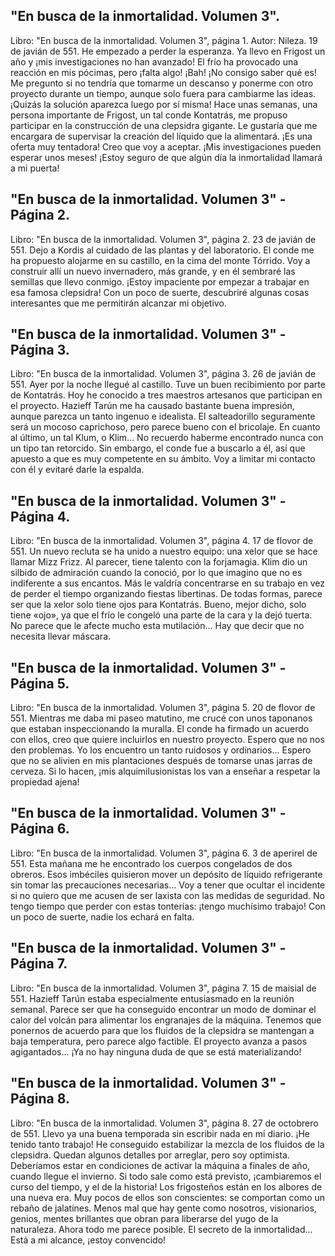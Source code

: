## "En busca de la inmortalidad. Volumen 3".
Libro: "En busca de la inmortalidad. Volumen 3", página 1.
Autor: Nileza.
19 de javián de 551.
He empezado a perder la esperanza. Ya llevo en Frigost un año y ¡mis investigaciones no han avanzado! El frío ha provocado una reacción en mis pócimas, pero ¡falta algo! ¡Bah! ¡No consigo saber qué es! Me pregunto si no tendría que tomarme un descanso y ponerme con otro proyecto durante un tiempo, aunque solo fuera para cambiarme las ideas. ¡Quizás la solución aparezca luego por sí misma! Hace unas semanas, una persona importante de Frigost, un tal conde Kontatrás, me propuso participar en la construcción de una clepsidra gigante. Le gustaría que me encargara de supervisar la creación del líquido que la alimentará. ¡Es una oferta muy tentadora! Creo que voy a aceptar.
¡Mis investigaciones pueden esperar unos meses! ¡Estoy seguro de que algún día la inmortalidad llamará a mi puerta!

## "En busca de la inmortalidad. Volumen 3" - Página 2.
Libro: "En busca de la inmortalidad. Volumen 3", página 2.
23 de javián de 551.
Dejo a Kordis al cuidado de las plantas y del laboratorio. El conde me ha propuesto alojarme en su castillo, en la cima del monte Tórrido. Voy a construir allí un nuevo invernadero, más grande, y en él sembraré las semillas que llevo conmigo. ¡Estoy impaciente por empezar a trabajar en esa famosa clepsidra! Con un poco de suerte, descubriré algunas cosas interesantes que me permitirán alcanzar mi objetivo.

## "En busca de la inmortalidad. Volumen 3" - Página 3.
Libro: "En busca de la inmortalidad. Volumen 3", página 3.
26 de javián de 551.
Ayer por la noche llegué al castillo. Tuve un buen recibimiento por parte de Kontatrás. Hoy he conocido a tres maestros artesanos que participan en el proyecto. Hazieff Tarún me ha causado bastante buena impresión, aunque parezca un tanto ingenuo e idealista. El salteadorillo seguramente será un mocoso caprichoso, pero parece bueno con el bricolaje. En cuanto al último, un tal Klum, o Klim... No recuerdo haberme encontrado nunca con un tipo tan retorcido. Sin embargo, el conde fue a buscarlo a él, así que apuesto a que es muy competente en su ámbito. Voy a limitar mi contacto con él y evitaré darle la espalda.

## "En busca de la inmortalidad. Volumen 3" - Página 4.
Libro: "En busca de la inmortalidad. Volumen 3", página 4.
17 de flovor de 551.
Un nuevo recluta se ha unido a nuestro equipo: una xelor que se hace llamar Mizz Frizz. Al parecer, tiene talento con la forjamagia. Klim dio un silbido de admiración cuando la conoció, por lo que imagino que no es indiferente a sus encantos. Más le valdría concentrarse en su trabajo en vez de perder el tiempo organizando fiestas libertinas. De todas formas, parece ser que la xelor solo tiene ojos para Kontatrás. Bueno, mejor dicho, solo tiene «ojo», ya que el frío le congeló una parte de la cara y la dejó tuerta. No parece que le afecte mucho esta mutilación... Hay que decir que no necesita llevar máscara.

## "En busca de la inmortalidad. Volumen 3" - Página 5.
Libro: "En busca de la inmortalidad. Volumen 3", página 5.
20 de flovor de 551.
Mientras me daba mi paseo matutino, me crucé con unos taponanos que estaban inspeccionando la muralla. El conde ha firmado un acuerdo con ellos, creo que quiere incluirlos en nuestro proyecto. Espero que no nos den problemas. Yo los encuentro un tanto ruidosos y ordinarios... Espero que no se alivien en mis plantaciones después de tomarse unas jarras de cerveza. Si lo hacen, ¡mis alquimilusionistas los van a enseñar a respetar la propiedad ajena!

## "En busca de la inmortalidad. Volumen 3" - Página 6.
Libro: "En busca de la inmortalidad. Volumen 3", página 6.
3 de aperirel de 551.
Esta mañana me he encontrado los cuerpos congelados de dos obreros. Esos imbéciles quisieron mover un depósito de líquido refrigerante sin tomar las precauciones necesarias... Voy a tener que ocultar el incidente si no quiero que me acusen de ser laxista con las medidas de seguridad. No tengo tiempo que perder con estas tonterías: ¡tengo muchísimo trabajo! Con un poco de suerte, nadie los echará en falta.

## "En busca de la inmortalidad. Volumen 3" - Página 7.
Libro: "En busca de la inmortalidad. Volumen 3", página 7.
15 de maisial de 551.
Hazieff Tarún estaba especialmente entusiasmado en la reunión semanal. Parece ser que ha conseguido encontrar un modo de dominar el calor del volcán para alimentar los engranajes de la máquina. Tenemos que ponernos de acuerdo para que los fluidos de la clepsidra se mantengan a baja temperatura, pero parece algo factible. El proyecto avanza a pasos agigantados... ¡Ya no hay ninguna duda de que se está materializando!

## "En busca de la inmortalidad. Volumen 3" - Página 8.
Libro: "En busca de la inmortalidad. Volumen 3", página 8.
27 de octobrero de 551.
Llevo ya una buena temporada sin escribir nada en mi diario. ¡He tenido tanto trabajo! He conseguido estabilizar la mezcla de los fluidos de la clepsidra. Quedan algunos detalles por arreglar, pero soy optimista. Deberíamos estar en condiciones de activar la máquina a finales de año, cuando llegue el invierno. Si todo sale como está previsto, ¡cambiaremos el curso del tiempo, y el de la historia! Los frigosteños están en los albores de una nueva era. Muy pocos de ellos son conscientes: se comportan como un rebaño de jalatines. Menos mal que hay gente como nosotros, visionarios, genios, mentes brillantes que obran para liberarse del yugo de la naturaleza. Ahora todo me parece posible. El secreto de la inmortalidad... Está a mi alcance, ¡estoy convencido!